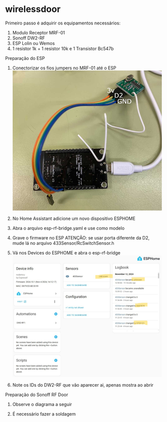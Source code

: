# wirelessdoor

Primeiro passo é adquirir os equipamentos necessários:
1) Modulo Receptor MRF-01
2) Sonoff DW2-RF
3) ESP Lolin ou Wemos
4) 1 resistor 1k + 1 resistor 10k e 1 Transistor Bc547b

Preparação do ESP
1) Conectorizar os fios jumpers no MRF-01 até o ESP
![Pinos](esp.jpg)

2) No Home Assistant adicione um novo dispositivo ESPHOME
3) Abra o arquivo esp-rf-bridge.yaml e use como modelo
4) Grave o firmware no ESP
ATENÇÃO: se usar porta diferente da D2, mude lá no arquivo 433Sensor/RcSwitchSensor.h
5) Vá nos Devices do ESPHOME e abra o esp-rf-bridge
![Logbook](logbook.jpg)

6) Note os IDs do DW2-RF que vão aparecer ai, apenas mostra ao abrir

Preparação do Sonoff RF Door
1) Observe o diagrama a seguir

2) É necessário fazer a soldagem















